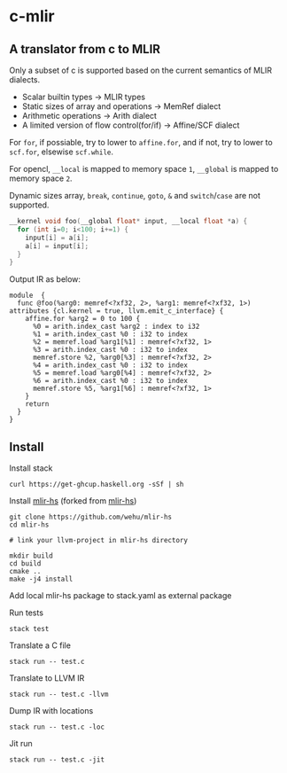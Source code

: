 # c-mlir

## A translator from c to MLIR

Only a subset of c is supported based on the current semantics of MLIR dialects.

* Scalar builtin types -> MLIR types
* Static sizes of array and operations -> MemRef dialect
* Arithmetic operations -> Arith dialect
* A limited version of flow control(for/if) -> Affine/SCF dialect

For `for`, if possiable, try to lower to `affine.for`, and if not, try to lower to `scf.for`, elsewise `scf.while`.

For opencl, `__local` is mapped to memory space `1`, `__global` is mapped to memory space `2`.

Dynamic sizes array, `break`, `continue`, `goto`, `&` and `switch`/`case` are not supported.

```c
__kernel void foo(__global float* input, __local float *a) {
  for (int i=0; i<100; i+=1) {
    input[i] = a[i];
    a[i] = input[i];
  }
}
```

Output IR as below:

```mlir
module  {
  func @foo(%arg0: memref<?xf32, 2>, %arg1: memref<?xf32, 1>) attributes {cl.kernel = true, llvm.emit_c_interface} {
    affine.for %arg2 = 0 to 100 {
      %0 = arith.index_cast %arg2 : index to i32
      %1 = arith.index_cast %0 : i32 to index
      %2 = memref.load %arg1[%1] : memref<?xf32, 1>
      %3 = arith.index_cast %0 : i32 to index
      memref.store %2, %arg0[%3] : memref<?xf32, 2>
      %4 = arith.index_cast %0 : i32 to index
      %5 = memref.load %arg0[%4] : memref<?xf32, 2>
      %6 = arith.index_cast %0 : i32 to index
      memref.store %5, %arg1[%6] : memref<?xf32, 1>
    }
    return
  }
}
```

## Install

Install stack

```shell
curl https://get-ghcup.haskell.org -sSf | sh
```

Install [mlir-hs](https://github.com/wehu/mlir-hs) (forked from [mlir-hs](https://github.com/google/mlir-hs))

```shell
git clone https://github.com/wehu/mlir-hs
cd mlir-hs

# link your llvm-project in mlir-hs directory

mkdir build
cd build
cmake ..
make -j4 install
```

Add local mlir-hs package to stack.yaml as external package

Run tests

```shell
stack test
```

Translate a C file
```shell
stack run -- test.c
```

Translate to LLVM IR
```shell
stack run -- test.c -llvm
```

Dump IR with locations
```shell
stack run -- test.c -loc
```

Jit run
```shell
stack run -- test.c -jit
```